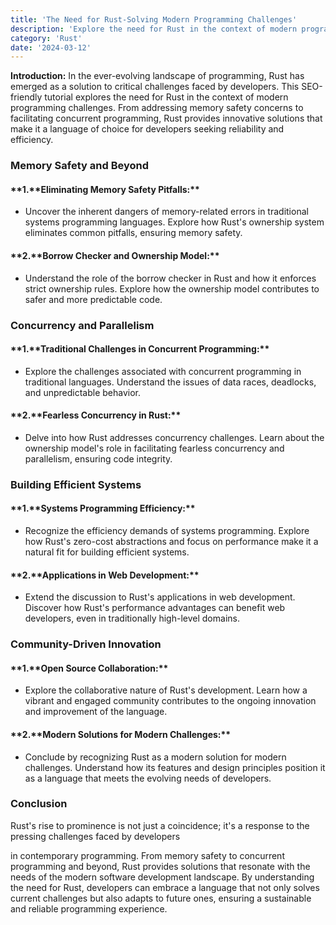 ```yaml
---
title: 'The Need for Rust-Solving Modern Programming Challenges'
description: 'Explore the need for Rust in the context of modern programming challenges. From memory safety to concurrent programming, discover how Rust addresses critical issues, making it a language of choice for developers.'
category: 'Rust'
date: '2024-03-12'
---
```


**Introduction:**
In the ever-evolving landscape of programming, Rust has emerged as a solution to critical challenges faced by developers. This SEO-friendly tutorial explores the need for Rust in the context of modern programming challenges. From addressing memory safety concerns to facilitating concurrent programming, Rust provides innovative solutions that make it a language of choice for developers seeking reliability and efficiency.

### Memory Safety and Beyond

#### **1.**Eliminating Memory Safety Pitfalls:\*\*

- Uncover the inherent dangers of memory-related errors in traditional systems programming languages. Explore how Rust's ownership system eliminates common pitfalls, ensuring memory safety.

#### **2.**Borrow Checker and Ownership Model:\*\*

- Understand the role of the borrow checker in Rust and how it enforces strict ownership rules. Explore how the ownership model contributes to safer and more predictable code.

### Concurrency and Parallelism

#### **1.**Traditional Challenges in Concurrent Programming:\*\*

- Explore the challenges associated with concurrent programming in traditional languages. Understand the issues of data races, deadlocks, and unpredictable behavior.

#### **2.**Fearless Concurrency in Rust:\*\*

- Delve into how Rust addresses concurrency challenges. Learn about the ownership model's role in facilitating fearless concurrency and parallelism, ensuring code integrity.

### Building Efficient Systems

#### **1.**Systems Programming Efficiency:\*\*

- Recognize the efficiency demands of systems programming. Explore how Rust's zero-cost abstractions and focus on performance make it a natural fit for building efficient systems.

#### **2.**Applications in Web Development:\*\*

- Extend the discussion to Rust's applications in web development. Discover how Rust's performance advantages can benefit web developers, even in traditionally high-level domains.

### Community-Driven Innovation

#### **1.**Open Source Collaboration:\*\*

- Explore the collaborative nature of Rust's development. Learn how a vibrant and engaged community contributes to the ongoing innovation and improvement of the language.

#### **2.**Modern Solutions for Modern Challenges:\*\*

- Conclude by recognizing Rust as a modern solution for modern challenges. Understand how its features and design principles position it as a language that meets the evolving needs of developers.

### Conclusion

Rust's rise to prominence is not just a coincidence; it's a response to the pressing challenges faced by developers

in contemporary programming. From memory safety to concurrent programming and beyond, Rust provides solutions that resonate with the needs of the modern software development landscape. By understanding the need for Rust, developers can embrace a language that not only solves current challenges but also adapts to future ones, ensuring a sustainable and reliable programming experience.
